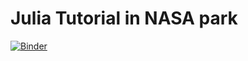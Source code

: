 # Julia Tutorial in NASA park

[![Binder](https://mybinder.org/badge.svg)](https://mybinder.org/v2/gh/Roger-luo/Tutorial-Julia-NASA-Park-2018/master?filepath=Tutorial-For-Julia-Language-NASA-park.ipynb)
